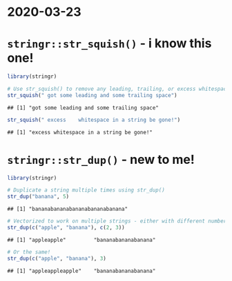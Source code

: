 2020-03-23
================

# `stringr::str_squish()` - i know this one\!

``` r
library(stringr)

# Use str_squish() to remove any leading, trailing, or excess whitespace
str_squish(" got some leading and some trailing space")
```

    ## [1] "got some leading and some trailing space"

``` r
str_squish(" excess    whitespace in a string be gone!")
```

    ## [1] "excess whitespace in a string be gone!"

# `stringr::str_dup()` - new to me\!

``` r
library(stringr)

# Duplicate a string multiple times using str_dup()
str_dup("banana", 5)
```

    ## [1] "bananabananabananabananabanana"

``` r
# Vectorized to work on multiple strings - either with different number of duplications
str_dup(c("apple", "banana"), c(2, 3))
```

    ## [1] "appleapple"         "bananabananabanana"

``` r
# Or the same!
str_dup(c("apple", "banana"), 3)
```

    ## [1] "appleappleapple"    "bananabananabanana"
